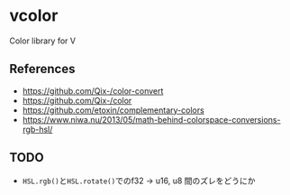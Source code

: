 # vcolor
Color library for V

## References
- https://github.com/Qix-/color-convert
- https://github.com/Qix-/color
- https://github.com/etoxin/complementary-colors
- https://www.niwa.nu/2013/05/math-behind-colorspace-conversions-rgb-hsl/

## TODO
- `HSL.rgb()`と`HSL.rotate()`でのf32 -> u16, u8 間のズレをどうにか
